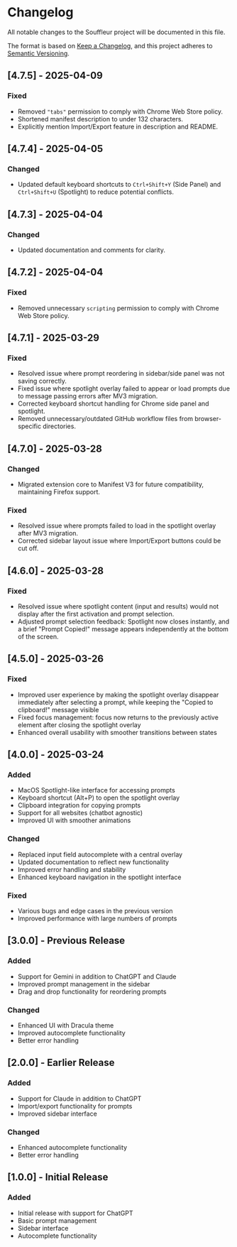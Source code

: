 # Changelog

All notable changes to the Souffleur project will be documented in this file.

The format is based on [Keep a Changelog](https://keepachangelog.com/en/1.0.0/),
and this project adheres to [Semantic Versioning](https://semver.org/spec/v2.0.0.html).

## [4.7.5] - 2025-04-09

### Fixed
- Removed `"tabs"` permission to comply with Chrome Web Store policy.
- Shortened manifest description to under 132 characters.
- Explicitly mention Import/Export feature in description and README.

## [4.7.4] - 2025-04-05

### Changed
- Updated default keyboard shortcuts to `Ctrl+Shift+Y` (Side Panel) and `Ctrl+Shift+U` (Spotlight) to reduce potential conflicts.

## [4.7.3] - 2025-04-04

### Changed
- Updated documentation and comments for clarity.

## [4.7.2] - 2025-04-04

### Fixed
- Removed unnecessary `scripting` permission to comply with Chrome Web Store policy.

## [4.7.1] - 2025-03-29

### Fixed
- Resolved issue where prompt reordering in sidebar/side panel was not saving correctly.
- Fixed issue where spotlight overlay failed to appear or load prompts due to message passing errors after MV3 migration.
- Corrected keyboard shortcut handling for Chrome side panel and spotlight.
- Removed unnecessary/outdated GitHub workflow files from browser-specific directories.

## [4.7.0] - 2025-03-28

### Changed
- Migrated extension core to Manifest V3 for future compatibility, maintaining Firefox support.

### Fixed
- Resolved issue where prompts failed to load in the spotlight overlay after MV3 migration.
- Corrected sidebar layout issue where Import/Export buttons could be cut off.

## [4.6.0] - 2025-03-28

### Fixed
- Resolved issue where spotlight content (input and results) would not display after the first activation and prompt selection.
- Adjusted prompt selection feedback: Spotlight now closes instantly, and a brief "Prompt Copied!" message appears independently at the bottom of the screen.

## [4.5.0] - 2025-03-26

### Fixed
- Improved user experience by making the spotlight overlay disappear immediately after selecting a prompt, while keeping the "Copied to clipboard!" message visible
- Fixed focus management: focus now returns to the previously active element after closing the spotlight overlay
- Enhanced overall usability with smoother transitions between states

## [4.0.0] - 2025-03-24

### Added
- MacOS Spotlight-like interface for accessing prompts
- Keyboard shortcut (Alt+P) to open the spotlight overlay
- Clipboard integration for copying prompts
- Support for all websites (chatbot agnostic)
- Improved UI with smoother animations

### Changed
- Replaced input field autocomplete with a central overlay
- Updated documentation to reflect new functionality
- Improved error handling and stability
- Enhanced keyboard navigation in the spotlight interface

### Fixed
- Various bugs and edge cases in the previous version
- Improved performance with large numbers of prompts

## [3.0.0] - Previous Release

### Added
- Support for Gemini in addition to ChatGPT and Claude
- Improved prompt management in the sidebar
- Drag and drop functionality for reordering prompts

### Changed
- Enhanced UI with Dracula theme
- Improved autocomplete functionality
- Better error handling

## [2.0.0] - Earlier Release

### Added
- Support for Claude in addition to ChatGPT
- Import/export functionality for prompts
- Improved sidebar interface

### Changed
- Enhanced autocomplete functionality
- Better error handling

## [1.0.0] - Initial Release

### Added
- Initial release with support for ChatGPT
- Basic prompt management
- Sidebar interface
- Autocomplete functionality